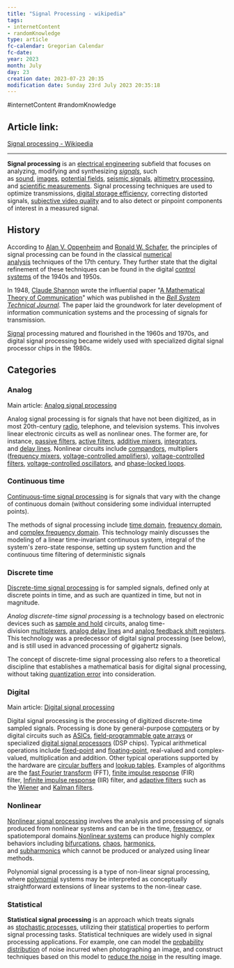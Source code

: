 ```yaml
---
title: "Signal Processing - wikipedia"
tags:
- internetContent
- randomKnowledge
type: article
fc-calendar: Gregorian Calendar
fc-date: 
year: 2023
month: July
day: 23
creation date: 2023-07-23 20:35
modification date: Sunday 23rd July 2023 20:35:18
---
```


#internetContent  #randomKnowledge 
## Article link:
[Signal processing - Wikipedia](https://en.wikipedia.org/wiki/Signal_processing)
_____
**Signal processing** is an [electrical engineering](https://en.wikipedia.org/wiki/Electrical_engineering "Electrical engineering") subfield that focuses on analyzing, modifying and synthesizing _[signals](https://en.wikipedia.org/wiki/Signal "Signal")_, such as [sound](https://en.wikipedia.org/wiki/Audio_signal_processing "Audio signal processing"), [images](https://en.wikipedia.org/wiki/Image_processing "Image processing"), [potential fields](https://en.wikipedia.org/wiki/Scalar_potential "Scalar potential"), [seismic signals](https://en.wikipedia.org/wiki/Seismic_tomography "Seismic tomography"), [altimetry processing](https://en.wikipedia.org/wiki/Altimeter "Altimeter"), and [scientific measurements](https://en.wikipedia.org/wiki/Scientific_measurements "Scientific measurements"). Signal processing techniques are used to optimize transmissions, [digital storage efficiency](https://en.wikipedia.org/wiki/Data_storage "Data storage"), correcting distorted signals, [subjective video quality](https://en.wikipedia.org/wiki/Subjective_video_quality "Subjective video quality") and to also detect or pinpoint components of interest in a measured signal.

## History

According to [Alan V. Oppenheim](https://en.wikipedia.org/wiki/Alan_V._Oppenheim "Alan V. Oppenheim") and [Ronald W. Schafer](https://en.wikipedia.org/wiki/Ronald_W._Schafer "Ronald W. Schafer"), the principles of signal processing can be found in the classical [numerical analysis](https://en.wikipedia.org/wiki/Numerical_analysis "Numerical analysis") techniques of the 17th century. They further state that the digital refinement of these techniques can be found in the digital [control systems](https://en.wikipedia.org/wiki/Control_system "Control system") of the 1940s and 1950s.

In 1948, [Claude Shannon](https://en.wikipedia.org/wiki/Claude_Shannon "Claude Shannon") wrote the influential paper "[A Mathematical Theory of Communication](https://en.wikipedia.org/wiki/A_Mathematical_Theory_of_Communication "A Mathematical Theory of Communication")" which was published in the _[Bell System Technical Journal](https://en.wikipedia.org/wiki/Bell_System_Technical_Journal "Bell System Technical Journal")_. The paper laid the groundwork for later development of information communication systems and the processing of signals for transmission.

[Signal](https://en.wikipedia.org/wiki/Signal "Signal") processing matured and flourished in the 1960s and 1970s, and digital signal processing became widely used with specialized digital signal processor chips in the 1980s.

## Categories

### Analog

Main article: [Analog signal processing](https://en.wikipedia.org/wiki/Analog_signal_processing "Analog signal processing")

Analog signal processing is for signals that have not been digitized, as in most 20th-century [radio](https://en.wikipedia.org/wiki/Radio "Radio"), telephone, and television systems. This involves linear electronic circuits as well as nonlinear ones. The former are, for instance, [passive filters](https://en.wikipedia.org/wiki/Passive_filter "Passive filter"), [active filters](https://en.wikipedia.org/wiki/Active_filter "Active filter"), [additive mixers](https://en.wikipedia.org/wiki/Electronic_mixer "Electronic mixer"), [integrators](https://en.wikipedia.org/wiki/Integrator "Integrator"), and [delay lines](https://en.wikipedia.org/wiki/Analog_delay_line "Analog delay line"). Nonlinear circuits include [compandors](https://en.wikipedia.org/wiki/Compandor "Compandor"), multipliers ([frequency mixers](https://en.wikipedia.org/wiki/Frequency_mixer "Frequency mixer"), [voltage-controlled amplifiers](https://en.wikipedia.org/wiki/Voltage-controlled_amplifier "Voltage-controlled amplifier")), [voltage-controlled filters](https://en.wikipedia.org/wiki/Voltage-controlled_filter "Voltage-controlled filter"), [voltage-controlled oscillators](https://en.wikipedia.org/wiki/Voltage-controlled_oscillator "Voltage-controlled oscillator"), and [phase-locked loops](https://en.wikipedia.org/wiki/Phase-locked_loop "Phase-locked loop").

### Continuous time

[Continuous-time signal processing](https://en.wikipedia.org/wiki/Continuous_signal "Continuous signal") is for signals that vary with the change of continuous domain (without considering some individual interrupted points).

The methods of signal processing include [time domain](https://en.wikipedia.org/wiki/Time_domain "Time domain"), [frequency domain](https://en.wikipedia.org/wiki/Frequency_domain "Frequency domain"), and [complex frequency domain](https://en.wikipedia.org/wiki/Complex_frequency "Complex frequency"). This technology mainly discusses the modeling of a linear time-invariant continuous system, integral of the system's zero-state response, setting up system function and the continuous time filtering of deterministic signals

### Discrete time

[Discrete-time signal processing](https://en.wikipedia.org/wiki/Discrete-time_signal "Discrete-time signal") is for sampled signals, defined only at discrete points in time, and as such are quantized in time, but not in magnitude.

_Analog discrete-time signal processing_ is a technology based on electronic devices such as [sample and hold](https://en.wikipedia.org/wiki/Sample_and_hold "Sample and hold") circuits, analog time-division [multiplexers](https://en.wikipedia.org/wiki/Multiplexer "Multiplexer"), [analog delay lines](https://en.wikipedia.org/wiki/Analog_delay_line "Analog delay line") and [analog feedback shift registers](https://en.wikipedia.org/wiki/Analog_feedback_shift_register "Analog feedback shift register"). This technology was a predecessor of digital signal processing (see below), and is still used in advanced processing of gigahertz signals.

The concept of discrete-time signal processing also refers to a theoretical discipline that establishes a mathematical basis for digital signal processing, without taking [quantization error](https://en.wikipedia.org/wiki/Quantization_error "Quantization error") into consideration.

### Digital

Main article: [Digital signal processing](https://en.wikipedia.org/wiki/Digital_signal_processing "Digital signal processing")

Digital signal processing is the processing of digitized discrete-time sampled signals. Processing is done by general-purpose [computers](https://en.wikipedia.org/wiki/Computer "Computer") or by digital circuits such as [ASICs](https://en.wikipedia.org/wiki/Application-specific_integrated_circuit "Application-specific integrated circuit"), [field-programmable gate arrays](https://en.wikipedia.org/wiki/Field-programmable_gate_array "Field-programmable gate array") or specialized [digital signal processors](https://en.wikipedia.org/wiki/Digital_signal_processor "Digital signal processor") (DSP chips). Typical arithmetical operations include [fixed-point](https://en.wikipedia.org/wiki/Fixed-point_arithmetic "Fixed-point arithmetic") and [floating-point](https://en.wikipedia.org/wiki/Floating-point "Floating-point"), real-valued and complex-valued, multiplication and addition. Other typical operations supported by the hardware are [circular buffers](https://en.wikipedia.org/wiki/Circular_buffer "Circular buffer") and [lookup tables](https://en.wikipedia.org/wiki/Lookup_table "Lookup table"). Examples of algorithms are the [fast Fourier transform](https://en.wikipedia.org/wiki/Fast_Fourier_transform "Fast Fourier transform") (FFT), [finite impulse response](https://en.wikipedia.org/wiki/Finite_impulse_response "Finite impulse response") (FIR) filter, [Infinite impulse response](https://en.wikipedia.org/wiki/Infinite_impulse_response "Infinite impulse response") (IIR) filter, and [adaptive filters](https://en.wikipedia.org/wiki/Adaptive_filter "Adaptive filter") such as the [Wiener](https://en.wikipedia.org/wiki/Wiener_filter "Wiener filter") and [Kalman filters](https://en.wikipedia.org/wiki/Kalman_filter "Kalman filter").

### Nonlinear

[Nonlinear signal processing](https://en.wikipedia.org/wiki/Nonlinear_system "Nonlinear system") involves the analysis and processing of signals produced from nonlinear systems and can be in the time, [frequency](https://en.wikipedia.org/wiki/Frequency "Frequency"), or spatiotemporal domains.[Nonlinear systems](https://en.wikipedia.org/wiki/Nonlinear_system "Nonlinear system") can produce highly complex behaviors including [bifurcations](https://en.wikipedia.org/wiki/Bifurcation_theory "Bifurcation theory"), [chaos](https://en.wikipedia.org/wiki/Chaos_theory "Chaos theory"), [harmonics](https://en.wikipedia.org/wiki/Harmonics "Harmonics"), and [subharmonics](https://en.wikipedia.org/wiki/Subharmonics "Subharmonics") which cannot be produced or analyzed using linear methods.

Polynomial signal processing is a type of non-linear signal processing, where [polynomial](https://en.wikipedia.org/wiki/Polynomial "Polynomial") systems may be interpreted as conceptually straightforward extensions of linear systems to the non-linear case.

### Statistical

**Statistical signal processing** is an approach which treats signals as [stochastic processes](https://en.wikipedia.org/wiki/Stochastic_process "Stochastic process"), utilizing their [statistical](https://en.wikipedia.org/wiki/Statistics "Statistics") properties to perform signal processing tasks. Statistical techniques are widely used in signal processing applications. For example, one can model the [probability distribution](https://en.wikipedia.org/wiki/Probability_distribution "Probability distribution") of noise incurred when photographing an image, and construct techniques based on this model to [reduce the noise](https://en.wikipedia.org/wiki/Noise_reduction "Noise reduction") in the resulting image.
